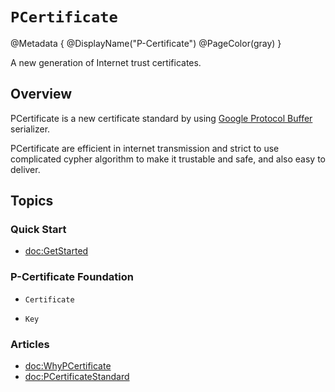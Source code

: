 # ``PCertificate``

@Metadata {
    @DisplayName("P-Certificate")
    @PageColor(gray)
}

A new generation of Internet trust certificates.

## Overview

PCertificate is a new certificate standard by using 
 [Google Protocol Buffer](https://protobuf.dev) 
serializer. 

PCertificate are efficient in internet transmission and 
strict to use complicated cypher algorithm to make it 
trustable and safe, and also easy to deliver.

## Topics

### Quick Start

- <doc:GetStarted>

### P-Certificate Foundation 

- ``Certificate``

- ``Key``

### Articles

- <doc:WhyPCertificate>
- <doc:PCertificateStandard>
